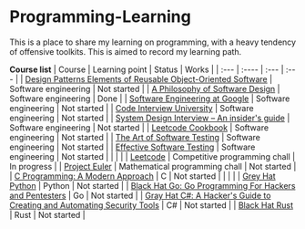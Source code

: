 # Programming-Learning
This is a place to share my learning on programming, with a heavy tendency of offensive toolkits. This is aimed to record my learning path.

**Course list**
| Course      | Learning point | Status     | Works	|
| :---        | :----          | :---       | :---	|
| [Design Patterns Elements of Reusable Object-Oriented Software](https://www.amazon.com/Design-Patterns-Elements-Reusable-Object-Oriented/dp/0201633612)	| Software engineering	| Not started	|
| [A Philosophy of Software Design](https://www.amazon.com/Philosophy-Software-Design-John-Ousterhout/dp/1732102201)	| Software engineering  | Done   |
| [Software Engineering at Google](https://abseil.io/resources/swe-book)	| Software engineering  | Not started   |
| [Code Interview University](https://github.com/jwasham/coding-interview-university)	| Software engineering	| Not started	|
| [System Design Interview – An insider's guide](https://www.amazon.com/System-Design-Interview-insiders-Second/dp/B08CMF2CQF)	| Software engineering  | Not started   |
| [Leetcode Cookbook](https://books.halfrost.com/leetcode/)	| Software engineering	| Not started	|
| [The Art of Software Testing](https://www.amazon.com/Art-Software-Testing-Glenford-Myers/dp/1118031962)	| Software engineering  | Not started   |
| [Effective Software Testing](https://www.manning.com/books/effective-software-testing)	| Software engineering  | Not started   |
| | |
| [Leetcode](https://leetcode.com/)	|	Competitive programming chall	|	In progress	|
| [Project Euler](https://projecteuler.net/)	|	Mathematical programming chall	|	Not started	|
| [C Programming: A Modern Approach](https://www.amazon.com/C-Programming-Modern-Approach-2nd/dp/0393979504)	|	C	|	Not started	|
| | |
| [Grey Hat Python](https://www.amazon.com/Gray-Hat-Python-Programming-Engineers/dp/1593271921)	| Python 	| Not started	|
| [Black Hat Go: Go Programming For Hackers and Pentesters](https://www.amazon.com/Black-Hat-Go-Programming-Pentesters/dp/1593278659)      | Go      | Not started   |
| [Gray Hat C#: A Hacker's Guide to Creating and Automating Security Tools](https://www.amazon.com/Gray-Hat-Creating-Automating-Security/dp/1593277598)      | C#      | Not started   |
| [Black Hat Rust](https://kerkour.com/black-hat-rust)      | Rust      | Not started   |

